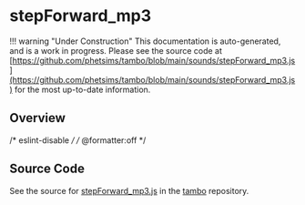 # stepForward_mp3

!!! warning "Under Construction"
    This documentation is auto-generated, and is a work in progress. Please see the source code at
    [https://github.com/phetsims/tambo/blob/main/sounds/stepForward_mp3.js](https://github.com/phetsims/tambo/blob/main/sounds/stepForward_mp3.js) for the most up-to-date information.

## Overview

/* eslint-disable */
/* @formatter:off */



## Source Code

See the source for [stepForward_mp3.js](https://github.com/phetsims/tambo/blob/main/sounds/stepForward_mp3.js) in the [tambo](https://github.com/phetsims/tambo) repository.
